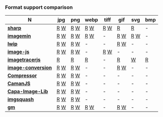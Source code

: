 ### Format support comparison

| **N** | **jpg** | **png** | **webp** | **tiff** | **gif** | **svg** | **bmp**|
| --- | --- | --- | --- | --- | --- | --- | --- |
| [**sharp**](https://github.com/lovell/sharp) | [R](https://github.com/lovell/sharp/blob/507eef3053645cbfab72df70a6e3285afc1d3699/lib/input.js#L87) [W](https://github.com/lovell/sharp/blob/507eef3053645cbfab72df70a6e3285afc1d3699/lib/output.js#L203) | [R](https://github.com/lovell/sharp/blob/507eef3053645cbfab72df70a6e3285afc1d3699/lib/input.js#L87) [W](https://github.com/lovell/sharp/blob/507eef3053645cbfab72df70a6e3285afc1d3699/lib/output.js#L279)| [R](https://github.com/lovell/sharp/blob/507eef3053645cbfab72df70a6e3285afc1d3699/lib/input.js#L87) [W](https://github.com/lovell/sharp/blob/507eef3053645cbfab72df70a6e3285afc1d3699/lib/output.js#L345) | [R](https://github.com/lovell/sharp/blob/507eef3053645cbfab72df70a6e3285afc1d3699/lib/input.js#L101) [W](https://github.com/lovell/sharp/blob/507eef3053645cbfab72df70a6e3285afc1d3699/lib/output.js#L407) | [R](https://github.com/lovell/sharp/blob/507eef3053645cbfab72df70a6e3285afc1d3699/lib/input.js#L101) | [R](https://github.com/lovell/sharp/blob/507eef3053645cbfab72df70a6e3285afc1d3699/lib/input.js#L87) | - |
| [**imagemin**](https://github.com/imagemin/imagemin) | [R]() [W]() | [R]() [W]() | [R]() [W]() | - | [R]() [W]() | [R]() [W]() | - |
| [**lwip**](https://github.com/EyalAr/lwip) | [R]() [W]() | [R]() [W]() | - | - | [R]() [W]() | - | - |
| [**image-js**](https://github.com/image-js/image-js) | [R]() [W]() | [R]() [W]() | - | [R]() [W]() | - | - | - |
| [**imagetracerjs**](https://github.com/jankovicsandras/imagetracerjs) | [R]() | [R]() | [R]() | - | [R]() | [W]() | [R]() |
| [**image-conversion**](https://github.com/WangYuLue/image-conversion) | [R]() [W]() | [R]() [W]() | - | - | [R]() [W]() | - | - |
| [**Compressor**](https://github.com/fengyuanchen/compressorjs) | [R]() [W]() | [R]() [W]() | - | -| - | - | - |
| [**CamanJS**](https://github.com/meltingice/CamanJS/) | [R]() [W]() | [R]() [W]() | - | -| - | - | - |
| [**Capa-Image-Lib**](https://gitlab.com/Capa_Album/capa_image_lib#README) | [R]() [W]() | [R]() [W]() | - | -| - | - | - |
| [**imgsquash**](https://github.com/eashish93/imgsquash) | [R]() [W]() | [R]() [W]() | - | -| - | - | - |
| [**gm**](https://github.com/aheckmann/gm) | [R]() [W]()  | [R]() [W]()  | [R]() [W]()  | - | [R]() [W]() | - | - |